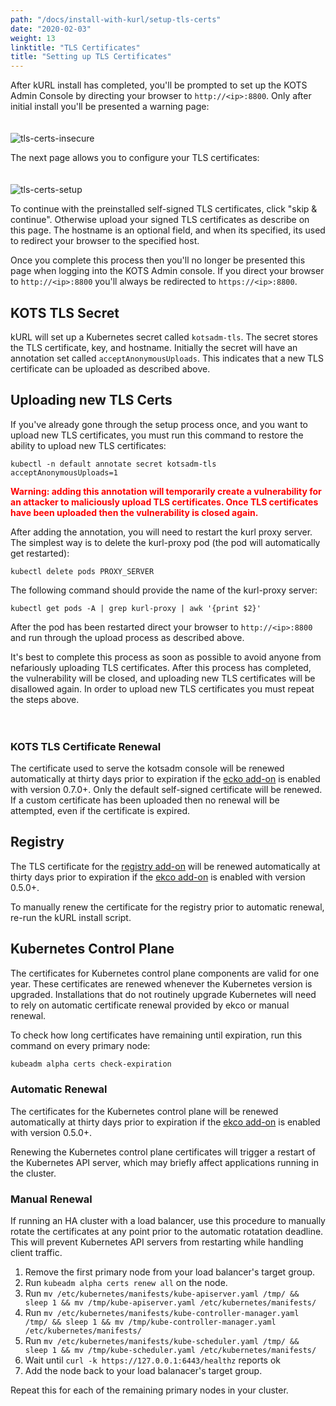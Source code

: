 ```yaml
---
path: "/docs/install-with-kurl/setup-tls-certs"
date: "2020-02-03"
weight: 13
linktitle: "TLS Certificates"
title: "Setting up TLS Certificates"
---
```


After kURL install has completed, you'll be prompted to set up the KOTS Admin Console by directing your browser to `http://<ip>:8800`.   Only after initial install you'll be presented a warning page:
<br><br><br>
![tls-certs-insecure](/tls-certs-insecure.png)


The next page allows you to configure your TLS certificates:
<br><br><br>
![tls-certs-setup](/tls-certs-setup.png)

To continue with the preinstalled self-signed TLS certificates, click "skip & continue".  Otherwise upload your signed TLS certificates as describe on this page.  The hostname is an optional field, and when its specified, its used to redirect your browser to the specified host. 

Once you complete this process then you'll no longer be presented this page when logging into the KOTS Admin console.  If you direct your browser to `http://<ip>:8800` you'll always be redirected to `https://<ip>:8800`.  
    
## KOTS TLS Secret

kURL will set up a Kubernetes secret called `kotsadm-tls`.  The secret stores the TLS certificate, key, and hostname.  Initially the secret will have an annotation set called `acceptAnonymousUploads`.  This indicates that a new TLS certificate can be uploaded as described above.  

## Uploading new TLS Certs

If you've already gone through the setup process once, and you want to upload new TLS certificates, you must run this command to restore the ability to upload new TLS certificates:

`kubectl -n default annotate secret kotsadm-tls acceptAnonymousUploads=1`

<span style="color:red">**Warning: adding this annotation will temporarily create a vulnerability for an attacker to maliciously upload TLS certificates.  Once TLS certificates have been uploaded then the vulnerability is closed again.**</span>

After adding the annotation, you will need to restart the kurl proxy server.  The simplest way is to delete the kurl-proxy pod (the pod will automatically get restarted): 

`kubectl delete pods PROXY_SERVER`

The following command should provide the name of the kurl-proxy server:

`kubectl get pods -A | grep kurl-proxy | awk '{print $2}'`

After the pod has been restarted direct your browser to `http://<ip>:8800` and run through the upload process as described above.  
    
It's best to complete this process as soon as possible to avoid anyone from nefariously uploading TLS certificates.  After this process has completed, the vulnerability will be closed, and uploading new TLS certificates will be disallowed again.  In order to upload new TLS certificates you must repeat the steps above. 
<br><br><br>

### KOTS TLS Certificate Renewal

The certificate used to serve the kotsadm console will be renewed automatically at thirty days prior to expiration if the [ecko add-on](/docs/add-ons/ekco) is enabled with version 0.7.0+.
Only the default self-signed certificate will be renewed.
If a custom certificate has been uploaded then no renewal will be attempted, even if the certificate is expired.

## Registry

The TLS certificate for the [registry add-on](/docs/add-ons/registry) will be renewed automatically at thirty days prior to expiration if the [ekco add-on](/docs/add-ons/ekco) is enabled with version 0.5.0+.

To manually renew the certificate for the registry prior to automatic renewal, re-run the kURL install script.

## Kubernetes Control Plane

The certificates for Kubernetes control plane components are valid for one year.
These certificates are renewed whenever the Kubernetes version is upgraded.
Installations that do not routinely upgrade Kubernetes will need to rely on automatic certificate renewal provided by ekco or manual renewal.

To check how long certificates have remaining until expiration, run this command on every primary node:
```bash
kubeadm alpha certs check-expiration
```

### Automatic Renewal

The certificates for the Kubernetes control plane will be renewed automatically at thirty days prior to expiration if the [ekco add-on](/docs/add-ons/ekco) is enabled with version 0.5.0+.

Renewing the Kubernetes control plane certificates will trigger a restart of the Kubernetes API server, which may briefly affect applications running in the cluster.

### Manual Renewal

If running an HA cluster with a load balancer, use this procedure to manually rotate the certificates at any point prior to the automatic rotatation deadline.
This will prevent Kubernetes API servers from restarting while handling client traffic.

1. Remove the first primary node from your load balancer's target group.
1. Run `kubeadm alpha certs renew all` on the node.
1. Run `mv /etc/kubernetes/manifests/kube-apiserver.yaml /tmp/ && sleep 1 && mv /tmp/kube-apiserver.yaml /etc/kubernetes/manifests/`
1. Run `mv /etc/kubernetes/manifests/kube-controller-manager.yaml /tmp/ && sleep 1 && mv /tmp/kube-controller-manager.yaml /etc/kubernetes/manifests/`
1. Run `mv /etc/kubernetes/manifests/kube-scheduler.yaml /tmp/ && sleep 1 && mv /tmp/kube-scheduler.yaml /etc/kubernetes/manifests/`
1. Wait until `curl -k https://127.0.0.1:6443/healthz` reports ok
1. Add the node back to your load balanacer's target group.

Repeat this for each of the remaining primary nodes in your cluster.
